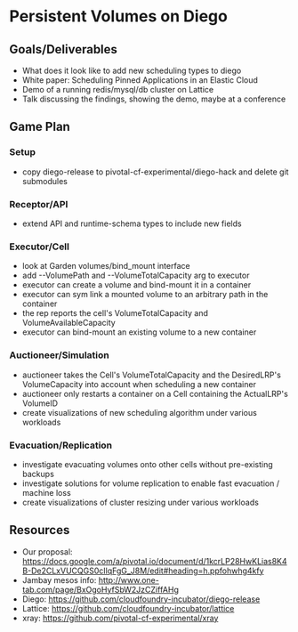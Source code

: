 # Persistent Volumes on Diego

## Goals/Deliverables
- What does it look like to add new scheduling types to diego
- White paper: Scheduling Pinned Applications in an Elastic Cloud
- Demo of a running redis/mysql/db cluster on Lattice
- Talk discussing the findings, showing the demo, maybe at a conference

## Game Plan

### Setup
- copy diego-release to pivotal-cf-experimental/diego-hack and delete git submodules

### Receptor/API
- extend API and runtime-schema types to include new fields

### Executor/Cell
- look at Garden volumes/bind_mount interface
- add --VolumePath and --VolumeTotalCapacity arg to executor
- executor can create a volume and bind-mount it in a container
- executor can sym link a mounted volume to an arbitrary path in the container
- the rep reports the cell's VolumeTotalCapacity and VolumeAvailableCapacity
- executor can bind-mount an existing volume to a new container

### Auctioneer/Simulation
- auctioneer takes the Cell's VolumeTotalCapacity and the DesiredLRP's VolumeCapacity into account when scheduling a new container
- auctioneer only restarts a container on a Cell containing the ActualLRP's VolumeID
- create visualizations of new scheduling algorithm under various workloads

### Evacuation/Replication
- investigate evacuating volumes onto other cells without pre-existing backups
- investigate solutions for volume replication to enable fast evacuation / machine loss
- create visualizations of cluster resizing under various workloads

## Resources
- Our proposal: https://docs.google.com/a/pivotal.io/document/d/1kcrLP28HwKLias8K4B-De2CLxVUCQGS0cIlqFgG_J8M/edit#heading=h.ppfohwhg4kfy
- Jambay mesos info: http://www.one-tab.com/page/BxOgoHyfSbW2JzCZiffAHg
- Diego: https://github.com/cloudfoundry-incubator/diego-release
- Lattice: https://github.com/cloudfoundry-incubator/lattice
- xray: https://github.com/pivotal-cf-experimental/xray